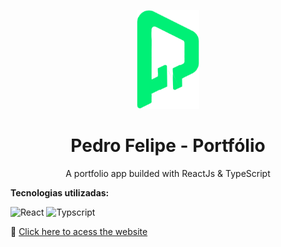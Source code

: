 <p align='center'><img src='/src/media/images/p-logo.png' width='100px'></p>
<h1 align='center'> Pedro Felipe - Portfólio </h1>

<p align='center'>A portfolio app builded with ReactJs & TypeScript</p>

**Tecnologias utilizadas:**

![React](https://img.shields.io/static/v1?label=Front-end&message=ReactJS&color=61DAFB&style=for-the-badge&logo=react)
![Typscript](https://img.shields.io/static/v1?label=Front-end&message=Typescript&color=3178C6&style=for-the-badge&logo=typescript)


🚀 [Click here to acess the website](http://pedroflp.me)
